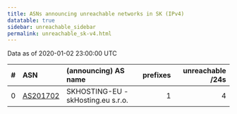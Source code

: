 ```yaml
---
title: ASNs announcing unreachable networks in SK (IPv4)
datatable: true
sidebar: unreachable_sidebar
permalink: unreachable_sk-v4.html
---
```


Data as of 2020-01-02 23:00:00 UTC


<div class="datatable-begin"></div>

|   # | ASN                                      | (announcing) AS name               |   prefixes |   unreachable /24s |
|----:|:-----------------------------------------|:-----------------------------------|-----------:|-------------------:|
|   0 | [AS201702](unreachable_AS201702-v4.html) | SKHOSTING-EU - skHosting.eu s.r.o. |          1 |                  4 |

<div class="datatable-end"></div>